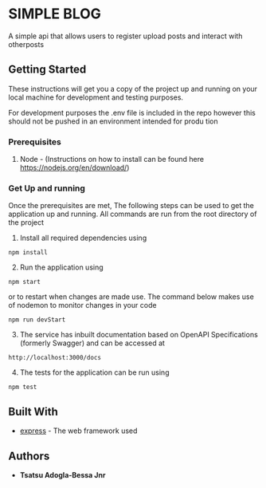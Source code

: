 # SIMPLE BLOG

A simple api that allows users to register upload posts and interact with otherposts

## Getting Started

These instructions will get you a copy of the project up and running on your local machine for development and testing purposes.

For development purposes the .env file is included in the repo however this should not be pushed in an environment intended for produ tion

### Prerequisites

1. Node - (Instructions on how to install can be found here https://nodejs.org/en/download/)

### Get Up and running

Once the prerequisites are met, The following steps can be used to get the application up and running. All commands are run from the root directory of the project

1. Install all required dependencies using

```
npm install
```

2. Run the application using

```
npm start
```

or to restart when changes are made use. The command below makes use of nodemon to monitor changes in your code

```
npm run devStart
```

3. The service has inbuilt documentation based on OpenAPI Specifications (formerly Swagger) and can be accessed at

```
http://localhost:3000/docs
```

4. The tests for the application can be run using

```
npm test
```

## Built With

- [express](https://expressjs.com/) - The web framework used

## Authors

- **Tsatsu Adogla-Bessa Jnr**
